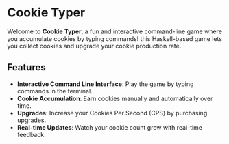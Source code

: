 # Cookie Typer

Welcome to **Cookie Typer**, a fun and interactive command-line game where you accumulate cookies by typing commands! this Haskell-based game lets you collect cookies and upgrade your cookie production rate.

## Features
- **Interactive Command Line Interface**: Play the game by typing commands in the terminal.
- **Cookie Accumulation**: Earn cookies manually and automatically over time.
- **Upgrades**: Increase your Cookies Per Second (CPS) by purchasing upgrades.
- **Real-time Updates**: Watch your cookie count grow with real-time feedback.